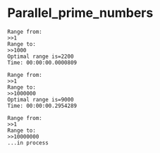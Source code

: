 # Parallel_prime_numbers
```
Range from:
>>1
Range to:
>>1000
Optimal range is=2200
Time: 00:00:00.0000809
```
```
Range from:
>>1
Range to:
>>1000000
Optimal range is=9000
Time: 00:00:00.2954289
```
```
Range from:
>>1
Range to:
>>10000000
...in process
```
